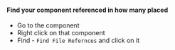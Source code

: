 #### Find your component referenced in how many placed

- Go to the component
- Right click on that component
- Find - `Find File Refernces` and click on it
